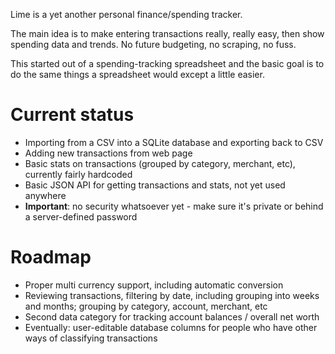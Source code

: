 Lime is a yet another personal finance/spending tracker.

The main idea is to make entering transactions really, really easy, then show spending data and trends. No future budgeting, no scraping, no fuss.

This started out of a spending-tracking spreadsheet and the basic goal is to do the same things a spreadsheet would except a little easier.

# Current status

- Importing from a CSV into a SQLite database and exporting back to CSV
- Adding new transactions from web page
- Basic stats on transactions (grouped by category, merchant, etc), currently fairly hardcoded
- Basic JSON API for getting transactions and stats, not yet used anywhere
- **Important**: no security whatsoever yet - make sure it's private or behind a server-defined password

# Roadmap

- Proper multi currency support, including automatic conversion
- Reviewing transactions, filtering by date, including grouping into weeks and months; grouping by category, account, merchant, etc
- Second data category for tracking account balances / overall net worth
- Eventually: user-editable database columns for people who have other ways of classifying transactions
